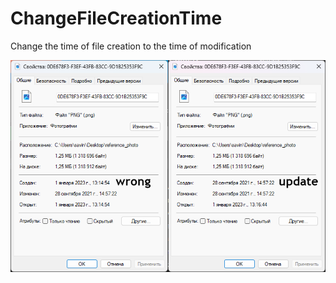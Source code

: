 # ChangeFileCreationTime
Change the time of file creation to the time of modification

![image](https://github.com/megoRU/ChangeFileCreationTime/blob/main/image.png?raw=true)